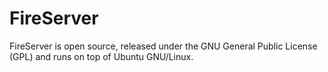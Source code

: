 FireServer
==========

FireServer is open source, released under the GNU General Public License (GPL) and runs on top of Ubuntu GNU/Linux.
